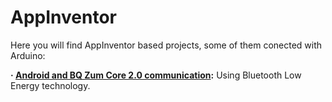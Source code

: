 # AppInventor

Here you will find AppInventor based projects, some of them conected with Arduino:

**· [Android and BQ Zum Core 2.0 communication]():** Using Bluetooth Low Energy technology.
